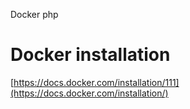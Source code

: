 Docker php


# Docker installation
[https://docs.docker.com/installation/111](https://docs.docker.com/installation/)
